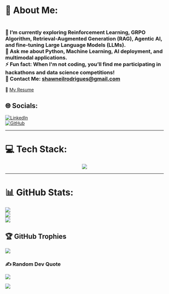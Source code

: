 # 💫 About Me:
### <br>🌱 I’m currently exploring Reinforcement Learning, GRPO Algorithm, Retrieval-Augmented Generation (RAG), Agentic AI, and fine-tuning Large Language Models (LLMs).<br>💬 Ask me about Python, Machine Learning, AI deployment, and multimodal applications.<br>⚡ Fun fact: When I'm not coding, you’ll find me participating in hackathons and data science competitions!<br>📮 Contact Me: shawneilrodrigues@gmail.com
📄 [My Resume](https://drive.google.com/file/d/1GM9-xysmXHA1T0gj0A5kfWJHdqLZsD-R/view?usp=drive_link)

## 🌐 Socials:
[![LinkedIn](https://skillicons.dev/icons?i=linkedin)](https://linkedin.com/in/shawneil-rodrigues-923982286/)  
[![GitHub](https://skillicons.dev/icons?i=github)](https://github.com/ShawneilRodrigues)


---

# 💻 Tech Stack:
<p align="center">
  <a href="https://skillicons.dev">
    <img src="https://skillicons.dev/icons?i=python,java,cpp,dart,flutter,html,css,mysql,firebase,flask,fastapi,tensorflow,pytorch,keras,sklearn,opencv,docker,aws,azure,git,github,vscode,postman&perline=12" />
  </a>
</p>

---

# 📊 GitHub Stats:
![](https://github-readme-stats.vercel.app/api?username=ShawneilRodrigues&theme=dark&hide_border=false&include_all_commits=false&count_private=false)<br/>
![](https://github-readme-streak-stats.herokuapp.com/?user=ShawneilRodrigues&theme=dark&hide_border=false)<br/>
![](https://github-readme-stats.vercel.app/api/top-langs/?username=ShawneilRodrigues&theme=dark&hide_border=false&include_all_commits=false&count_private=false&layout=compact)

## 🏆 GitHub Trophies
![](https://github-profile-trophy.vercel.app/?username=ShawneilRodrigues&theme=monokai&no-frame=false&no-bg=true&margin-w=4)

### ✍️ Random Dev Quote
![](https://quotes-github-readme.vercel.app/api?type=horizontal&theme=radical)

[![](https://visitcount.itsvg.in/api?id=ShawneilRodrigues&label=Profile%20Views&icon=0&pretty=false)](https://visitcount.itsvg.in)

<!-- Inspired by GPRM ( https://gprm.itsvg.in ) -->
